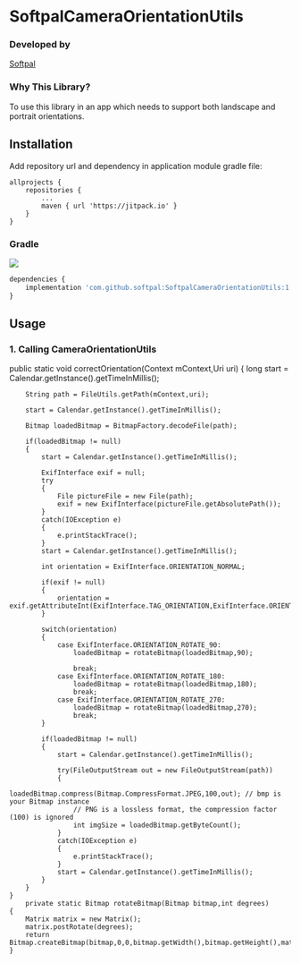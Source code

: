 # SoftpalCameraOrientationUtils

### Developed by

[Softpal](https://www.github.com/softpal)

 
 ### Why This Library?
 
 To use this library in an app which needs to support both landscape and portrait orientations.
 
## Installation

Add repository url and dependency in application module gradle file:
  
	allprojects {
		repositories {
			...
			maven { url 'https://jitpack.io' }
		}
	}

### Gradle
[![](https://jitpack.io/v/softpal/SoftpalCameraOrientationUtils.svg)](https://jitpack.io/#softpal/SoftpalCameraOrientationUtils)
```javascript
dependencies {
    implementation 'com.github.softpal:SoftpalCameraOrientationUtils:1.1'
}
```
## Usage

### 1. Calling CameraOrientationUtils

public static void correctOrientation(Context mContext,Uri uri)
	{
		long start = Calendar.getInstance().getTimeInMillis();
		
		String path = FileUtils.getPath(mContext,uri);
		
		start = Calendar.getInstance().getTimeInMillis();
		
		Bitmap loadedBitmap = BitmapFactory.decodeFile(path);
		
		if(loadedBitmap != null)
		{
			start = Calendar.getInstance().getTimeInMillis();
			
			ExifInterface exif = null;
			try
			{
				File pictureFile = new File(path);
				exif = new ExifInterface(pictureFile.getAbsolutePath());
			}
			catch(IOException e)
			{
				e.printStackTrace();
			}
			start = Calendar.getInstance().getTimeInMillis();
			
			int orientation = ExifInterface.ORIENTATION_NORMAL;
			
			if(exif != null)
			{
				orientation = exif.getAttributeInt(ExifInterface.TAG_ORIENTATION,ExifInterface.ORIENTATION_NORMAL);
			}
			
			switch(orientation)
			{
				case ExifInterface.ORIENTATION_ROTATE_90:
					loadedBitmap = rotateBitmap(loadedBitmap,90);
					
					break;
				case ExifInterface.ORIENTATION_ROTATE_180:
					loadedBitmap = rotateBitmap(loadedBitmap,180);
					break;
				case ExifInterface.ORIENTATION_ROTATE_270:
					loadedBitmap = rotateBitmap(loadedBitmap,270);
					break;
			}
			
			if(loadedBitmap != null)
			{
				start = Calendar.getInstance().getTimeInMillis();
				
				try(FileOutputStream out = new FileOutputStream(path))
				{
					loadedBitmap.compress(Bitmap.CompressFormat.JPEG,100,out); // bmp is your Bitmap instance
					// PNG is a lossless format, the compression factor (100) is ignored
					int imgSize = loadedBitmap.getByteCount();
				}
				catch(IOException e)
				{
					e.printStackTrace();
				}
				start = Calendar.getInstance().getTimeInMillis();
			}
		}
	}
		private static Bitmap rotateBitmap(Bitmap bitmap,int degrees)
	{
		Matrix matrix = new Matrix();
		matrix.postRotate(degrees);
		return Bitmap.createBitmap(bitmap,0,0,bitmap.getWidth(),bitmap.getHeight(),matrix,true);
	}
```



 
 
